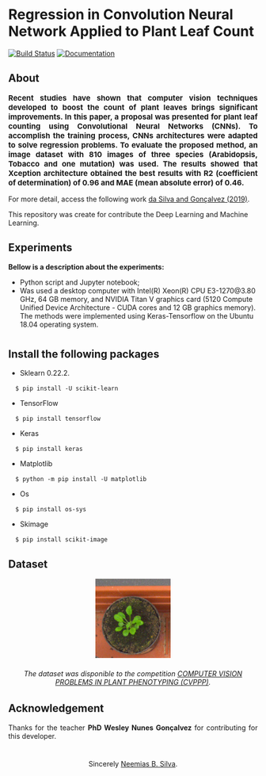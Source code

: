 # Regression in Convolution Neural Network Applied to Plant Leaf Count

[![Build Status](https://travis-ci.org/keras-team/keras.svg?branch=master)](https://travis-ci.org/keras-team/keras) [![Documentation](https://img.shields.io/badge/api-reference-blue.svg)](https://www.tensorflow.org/api_docs/)

## About 

<p align="justify"  style=font-size:15px><b>Recent studies have shown that computer vision techniques developed to boost the count of plant leaves brings significant improvements. In this paper, a proposal was presented for plant leaf counting using Convolutional Neural Networks (CNNs). To accomplish the training process, CNNs architectures were adapted to solve regression problems. To evaluate the proposed method, an image dataset with 810 images of three species (Arabidopsis, Tobacco and one mutation) was used. The results showed that Xception architecture obtained the best results with R2 (coefficient of determination) of 0.96 and MAE (mean absolute error) of 0.46.</b>
</p>

For more detail, access the following work [da Silva and Gonçalvez (2019)](https://doi.org/10.5753/wvc.2019.7627).

This repository was create for contribute the Deep Learning and Machine Learning.

## Experiments
**Bellow is a description about the experiments:**
<ul> 
    <li> Python script and Jupyter notebook;
    <li> Was used a desktop computer with
Intel(R) Xeon(R) CPU E3-1270@3.80 GHz, 64 GB memory, and NVIDIA
Titan V graphics card (5120 Compute Unified Device Architecture -
CUDA cores and 12 GB graphics memory). The methods were implemented
using Keras-Tensorflow on the Ubuntu 18.04 operating
system.
</ul>

#

## Install the following packages

  * Sklearn 0.22.2.
  ```
    $ pip install -U scikit-learn
  ```
  * TensorFlow
  ```
    $ pip install tensorflow
  ```
  * Keras
  ```
    $ pip install keras
  ```
  * Matplotlib
  ```
    $ python -m pip install -U matplotlib
  ```
  * Os
  ```
    $ pip install os-sys
  ```
  * Skimage
  ```
    $ pip install scikit-image
  ```


## Dataset

<p align="center"><img src="dataset.png" width="30%" height="30%"></p>
<h6 align="center"> The dataset was disponible to the competition <a href="https://www.plant-phenotyping.org/CVPPP2017-CFP">COMPUTER VISION PROBLEMS IN PLANT PHENOTYPING (CVPPP)</a>. </h6>




## Acknowledgement

<p align="justify">Thanks for the teacher <b>PhD Wesley Nunes Gonçalvez</b> for contributing for this developer.</p>

#

<p align="center">Sincerely <a href="https://github.com/neemiasbsilva"> Neemias B. Silva</a>.</p>
